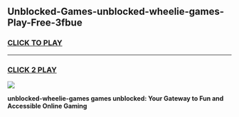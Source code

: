 
## Unblocked-Games-unblocked-wheelie-games-Play-Free-3fbue
<h3>
<a href="https://premium76.site?title=unblocked-wheelie-games&ref=10A">CLICK TO PLAY</a></h3>
<hr>

<h3>
<a href="https://premium76.site?title=unblocked-wheelie-games&ref=10A">CLICK 2 PLAY</a>
  
</h3>

<a href="https://premium76.site?title=unblocked-wheelie-games&ref=10A"><img src="https://clearcache.store/games.png"></a>


**unblocked-wheelie-games games unblocked: Your Gateway to Fun and Accessible Online Gaming**
